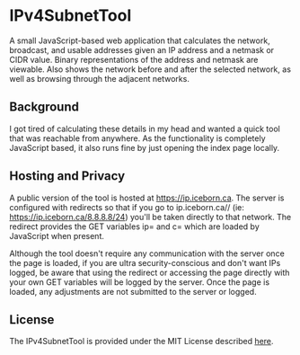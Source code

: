 # IPv4SubnetTool

A small JavaScript-based web application that calculates the network, broadcast, and usable addresses given an IP address and a netmask or CIDR value. Binary representations of the address and netmask are viewable. Also shows the network before and after the selected network, as well as browsing through the adjacent networks.

## Background

I got tired of calculating these details in my head and wanted a quick tool that was reachable from anywhere. As the functionality is completely JavaScript based, it also runs fine by just opening the index page locally.

## Hosting and Privacy

A public version of the tool is hosted at https://ip.iceborn.ca. The server is configured with redirects so that if you go to ip.iceborn.ca/<ip>/<CIDR> (ie: https://ip.iceborn.ca/8.8.8.8/24) you'll be taken directly to that network. The redirect provides the GET variables ip= and c= which are loaded by JavaScript when present.

Although the tool doesn't require any communication with the server once the page is loaded, if you are ultra security-conscious and don't want IPs logged, be aware that using the redirect or accessing the page directly with your own GET variables will be logged by the server. Once the page is loaded, any adjustments are not submitted to the server or logged.

## License

The IPv4SubnetTool is provided under the MIT License described [here](https://raw.githubusercontent.com/Optimoos/IPv4SubnetTool/master/LICENSE).
